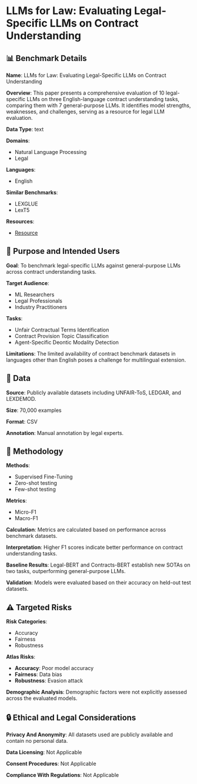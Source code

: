 # LLMs for Law: Evaluating Legal-Specific LLMs on Contract Understanding

## 📊 Benchmark Details

**Name**: LLMs for Law: Evaluating Legal-Specific LLMs on Contract Understanding

**Overview**: This paper presents a comprehensive evaluation of 10 legal-specific LLMs on three English-language contract understanding tasks, comparing them with 7 general-purpose LLMs. It identifies model strengths, weaknesses, and challenges, serving as a resource for legal LLM evaluation.

**Data Type**: text

**Domains**:
- Natural Language Processing
- Legal

**Languages**:
- English

**Similar Benchmarks**:
- LEXGLUE
- LexT5

**Resources**:
- [Resource](https://arxiv.org/abs/2508.07849)

## 🎯 Purpose and Intended Users

**Goal**: To benchmark legal-specific LLMs against general-purpose LLMs across contract understanding tasks.

**Target Audience**:
- ML Researchers
- Legal Professionals
- Industry Practitioners

**Tasks**:
- Unfair Contractual Terms Identification
- Contract Provision Topic Classification
- Agent-Specific Deontic Modality Detection

**Limitations**: The limited availability of contract benchmark datasets in languages other than English poses a challenge for multilingual extension.

## 💾 Data

**Source**: Publicly available datasets including UNFAIR-ToS, LEDGAR, and LEXDEMOD.

**Size**: 70,000 examples

**Format**: CSV

**Annotation**: Manual annotation by legal experts.

## 🔬 Methodology

**Methods**:
- Supervised Fine-Tuning
- Zero-shot testing
- Few-shot testing

**Metrics**:
- Micro-F1
- Macro-F1

**Calculation**: Metrics are calculated based on performance across benchmark datasets.

**Interpretation**: Higher F1 scores indicate better performance on contract understanding tasks.

**Baseline Results**: Legal-BERT and Contracts-BERT establish new SOTAs on two tasks, outperforming general-purpose LLMs.

**Validation**: Models were evaluated based on their accuracy on held-out test datasets.

## ⚠️ Targeted Risks

**Risk Categories**:
- Accuracy
- Fairness
- Robustness

**Atlas Risks**:
- **Accuracy**: Poor model accuracy
- **Fairness**: Data bias
- **Robustness**: Evasion attack

**Demographic Analysis**: Demographic factors were not explicitly assessed across the evaluated models.

## 🔒 Ethical and Legal Considerations

**Privacy And Anonymity**: All datasets used are publicly available and contain no personal data.

**Data Licensing**: Not Applicable

**Consent Procedures**: Not Applicable

**Compliance With Regulations**: Not Applicable
